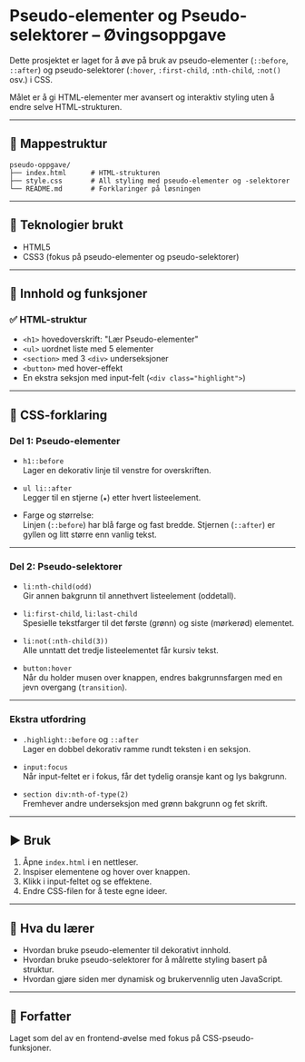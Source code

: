 # Pseudo-elementer og Pseudo-selektorer – Øvingsoppgave

Dette prosjektet er laget for å øve på bruk av pseudo-elementer (`::before`, `::after`) og pseudo-selektorer (`:hover`, `:first-child`, `:nth-child`, `:not()` osv.) i CSS. 

Målet er å gi HTML-elementer mer avansert og interaktiv styling uten å endre selve HTML-strukturen.

---

## 📁 Mappestruktur

```
pseudo-oppgave/
├── index.html      # HTML-strukturen
├── style.css       # All styling med pseudo-elementer og -selektorer
└── README.md       # Forklaringer på løsningen
```

---

## 🔧 Teknologier brukt

- HTML5
- CSS3 (fokus på pseudo-elementer og pseudo-selektorer)

---

## 🧩 Innhold og funksjoner

### ✅ HTML-struktur

- `<h1>` hovedoverskrift: "Lær Pseudo-elementer"
- `<ul>` uordnet liste med 5 elementer
- `<section>` med 3 `<div>` underseksjoner
- `<button>` med hover-effekt
- En ekstra seksjon med input-felt (`<div class="highlight">`)

---

## 🎨 CSS-forklaring

### Del 1: Pseudo-elementer

- `h1::before`  
  Lager en dekorativ linje til venstre for overskriften.

- `ul li::after`  
  Legger til en stjerne (`★`) etter hvert listeelement.

- Farge og størrelse:  
  Linjen (`::before`) har blå farge og fast bredde. Stjernen (`::after`) er gyllen og litt større enn vanlig tekst.

---

### Del 2: Pseudo-selektorer

- `li:nth-child(odd)`  
  Gir annen bakgrunn til annethvert listeelement (oddetall).

- `li:first-child`, `li:last-child`  
  Spesielle tekstfarger til det første (grønn) og siste (mørkerød) elementet.

- `li:not(:nth-child(3))`  
  Alle unntatt det tredje listeelementet får kursiv tekst.

- `button:hover`  
  Når du holder musen over knappen, endres bakgrunnsfargen med en jevn overgang (`transition`).

---

### Ekstra utfordring

- `.highlight::before` og `::after`  
  Lager en dobbel dekorativ ramme rundt teksten i en seksjon.

- `input:focus`  
  Når input-feltet er i fokus, får det tydelig oransje kant og lys bakgrunn.

- `section div:nth-of-type(2)`  
  Fremhever andre underseksjon med grønn bakgrunn og fet skrift.

---

## ▶️ Bruk

1. Åpne `index.html` i en nettleser.
2. Inspiser elementene og hover over knappen.
3. Klikk i input-feltet og se effektene.
4. Endre CSS-filen for å teste egne ideer.

---

## 🧠 Hva du lærer

- Hvordan bruke pseudo-elementer til dekorativt innhold.
- Hvordan bruke pseudo-selektorer for å målrette styling basert på struktur.
- Hvordan gjøre siden mer dynamisk og brukervennlig uten JavaScript.

---

## 📝 Forfatter

Laget som del av en frontend-øvelse med fokus på CSS-pseudo-funksjoner.